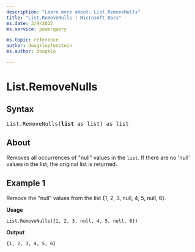 ```yaml
---
description: "Learn more about: List.RemoveNulls"
title: "List.RemoveNulls | Microsoft Docs"
ms.date: 3/9/2022
ms.service: powerquery

ms.topic: reference
author: dougklopfenstein
ms.author: dougklo

---
```

# List.RemoveNulls

## Syntax

<pre>
List.RemoveNulls(<b>list</b> as list) as list
</pre>
  
## About

Removes all occurrences of "null" values in the `list`. If there are no 'null' values in the list, the original list is returned.

## Example 1

Remove the "null" values from the list {1, 2, 3, null, 4, 5, null, 6}.

**Usage**

```powerquery-m
List.RemoveNulls({1, 2, 3, null, 4, 5, null, 6})
```

**Output**

`{1, 2, 3, 4, 5, 6}`
